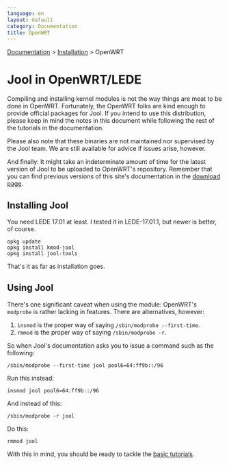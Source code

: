 ```yaml
---
language: en
layout: default
category: Documentation
title: OpenWRT
---
```


[Documentation](documentation.html) > [Installation](documentation.html#installation) > OpenWRT

# Jool in OpenWRT/LEDE

Compiling and installing kernel modules is not the way things are meat to be done in OpenWRT. Fortunately, the OpenWRT folks are kind enough to provide official packages for Jool. If you intend to use this distribution, please keep in mind the notes in this document while following the rest of the tutorials in the documentation.

Please also note that these binaries are not maintained nor supervised by the Jool team. We are still available for advice if issues arise, however.

And finally: It might take an indeterminate amount of time for the latest version of Jool to be uploaded to OpenWRT's repository. Remember that you can find previous versions of this site's documentation in the [download page](download.html).

## Installing Jool

You need LEDE 17.01 at least. I tested it in LEDE-17.01.1, but newer is better, of course.

	opkg update
	opkg install kmod-jool
	opkg install jool-tools

That's it as far as installation goes.

## Using Jool

There's one significant caveat when using the module: OpenWRT's `modprobe` is rather lacking in features. There are alternatives, however:

1. `insmod` is the proper way of saying `/sbin/modprobe --first-time`.
2. `rmmod` is the proper way of saying `/sbin/modprobe -r`.

So when Jool's documentation asks you to issue a command such as the following:

	/sbin/modprobe --first-time jool pool6=64:ff9b::/96

Run this instead:

	insmod jool pool6=64:ff9b::/96

And instead of this:

	/sbin/modprobe -r jool

Do this:

	rmmod jool

With this in mind, you should be ready to tackle the [basic tutorials](documentation.html#basic-tutorials).

